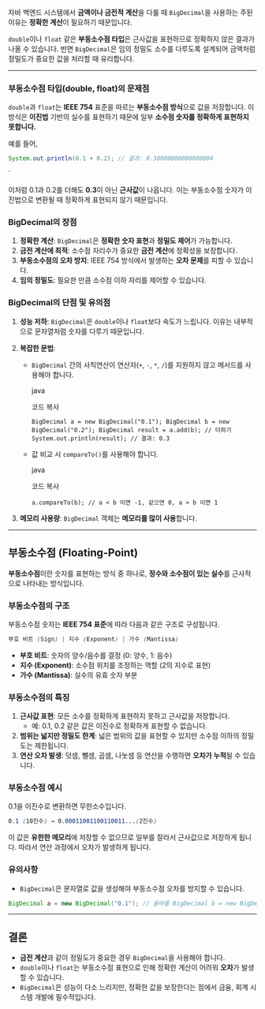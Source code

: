 자바 백엔드 시스템에서 **금액이나 금전적 계산**을 다룰 때 `BigDecimal`을 사용하는 주된 이유는 **정확한 계산**이 필요하기 때문입니다.

`double`이나 `float` 같은 **부동소수점 타입**은 근사값을 표현하므로 정확하지 않은 결과가 나올 수 있습니다. 반면 `BigDecimal`은 임의 정밀도 소수를 다루도록 설계되어 금액처럼 정밀도가 중요한 값을 처리할 때 유리합니다.

---

### 부동소수점 타입(double, float)의 문제점

`double`과 `float`는 **IEEE 754** 표준을 따르는 **부동소수점 방식**으로 값을 저장합니다. 이 방식은 **이진법** 기반의 실수를 표현하기 때문에 일부 **소수점 숫자를 정확하게 표현하지 못합니다.**

예를 들어,

```java
System.out.println(0.1 + 0.2); // 결과: 0.30000000000000004
```
`

이처럼 0.1과 0.2를 더해도 **0.3**이 아닌 **근사값**이 나옵니다. 이는 부동소수점 숫자가 이진법으로 변환될 때 정확하게 표현되지 않기 때문입니다.

### BigDecimal의 장점

1. **정확한 계산**: `BigDecimal`은 **정확한 숫자 표현**과 **정밀도 제어**가 가능합니다.
2. **금전 계산에 최적**: 소수점 자리수가 중요한 **금전 계산**에 정확성을 보장합니다.
3. **부동소수점의 오차 방지**: IEEE 754 방식에서 발생하는 **오차 문제**를 피할 수 있습니다.
4. **임의 정밀도**: 필요한 만큼 소수점 이하 자리를 제어할 수 있습니다.

### BigDecimal의 단점 및 유의점

1. **성능 저하**: `BigDecimal`은 `double`이나 `float`보다 속도가 느립니다. 이유는 내부적으로 문자열처럼 숫자를 다루기 때문입니다.
2. **복잡한 문법**:
    - `BigDecimal` 간의 사칙연산이 연산자(`+`, `-`, `*`, `/`)를 지원하지 않고 메서드를 사용해야 합니다.
        
        java
        
        코드 복사
        
        `BigDecimal a = new BigDecimal("0.1"); BigDecimal b = new BigDecimal("0.2"); BigDecimal result = a.add(b); // 더하기 System.out.println(result); // 결과: 0.3`
        
    - 값 비교 시 `compareTo()`를 사용해야 합니다.
        
        java
        
        코드 복사
        
        `a.compareTo(b); // a < b 이면 -1, 같으면 0, a > b 이면 1`
        
3. **메모리 사용량**: `BigDecimal` 객체는 **메모리를 많이 사용**합니다.

---

## 부동소수점 (Floating-Point)

**부동소수점**이란 숫자를 표현하는 방식 중 하나로, **정수와 소수점이 있는 실수**를 근사적으로 나타내는 방식입니다.

### 부동소수점의 구조

부동소수점 숫자는 **IEEE 754 표준**에 따라 다음과 같은 구조로 구성됩니다.

```scss
부호 비트 (Sign) | 지수 (Exponent) | 가수 (Mantissa)
```

- **부호 비트**: 숫자의 양수/음수를 결정 (0: 양수, 1: 음수)
- **지수 (Exponent)**: 소수점 위치를 조정하는 역할 (2의 지수로 표현)
- **가수 (Mantissa)**: 실수의 유효 숫자 부분

### 부동소수점의 특징

1. **근사값 표현**: 모든 소수를 정확하게 표현하지 못하고 근사값을 저장합니다.
    - 예: 0.1, 0.2 같은 값은 이진수로 정확하게 표현할 수 없습니다.
2. **범위는 넓지만 정밀도 한계**: 넓은 범위의 값을 표현할 수 있지만 소수점 이하의 정밀도는 제한됩니다.
3. **연산 오차 발생**: 덧셈, 뺄셈, 곱셈, 나눗셈 등 연산을 수행하면 **오차가 누적**될 수 있습니다.

### 부동소수점 예시

0.1을 이진수로 변환하면 무한소수입니다.

```scss
0.1 (10진수) → 0.00011001100110011...(2진수)
```

이 값은 **유한한 메모리**에 저장할 수 없으므로 일부를 잘라서 근사값으로 저장하게 됩니다. 따라서 연산 과정에서 오차가 발생하게 됩니다.

### **유의사항**

- `BigDecimal`은 문자열로 값을 생성해야 부동소수점 오차를 방지할 수 있습니다.
```java
BigDecimal a = new BigDecimal("0.1"); // 올바름 BigDecimal b = new BigDecimal(0.1);   // 부동소수점 오차 발생
```

---
## **결론**
- **금전 계산**과 같이 정밀도가 중요한 경우 `BigDecimal`을 사용해야 합니다.
- `double`이나 `float`는 부동소수점 표현으로 인해 정확한 계산이 어려워 **오차**가 발생할 수 있습니다.
- `BigDecimal`은 성능이 다소 느리지만, 정확한 값을 보장한다는 점에서 금융, 회계 시스템 개발에 필수적입니다.